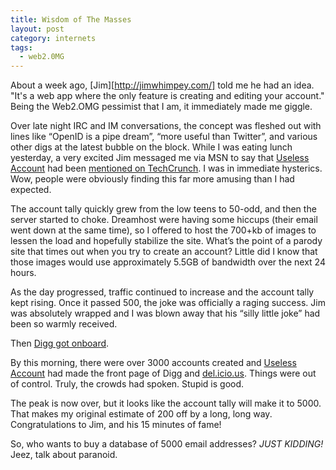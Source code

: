 ```yaml
---
title: Wisdom of The Masses
layout: post
category: internets
tags:
  - web2.0MG
---
```

About a week ago, [Jim][http://jimwhimpey.com/] told me he had an idea. "It's a web app where the only feature is creating and editing your account." Being the Web2.OMG pessimist that I am, it immediately made me giggle.

Over late night IRC and IM conversations, the concept was fleshed out with lines like “OpenID is a pipe dream”, “more useful than Twitter”, and various other digs at the latest bubble on the block. While I was eating lunch yesterday, a very excited Jim messaged me via MSN to say that [Useless Account][1] had been [mentioned on TechCrunch][2]. I was in immediate hysterics. Wow, people were obviously finding this far more amusing than I had expected.

The account tally quickly grew from the low teens to 50-odd, and then the server started to choke. Dreamhost were having some hiccups (their email went down at the same time), so I offered to host the 700+kb of images to lessen the load and hopefully stabilize the site. What’s the point of a parody site that times out when you try to create an account? Little did I know that those images would use approximately 5.5GB of bandwidth over the next 24 hours.

As the day progressed, traffic continued to increase and the account tally kept rising. Once it passed 500, the joke was officially a raging success. Jim was absolutely wrapped and I was blown away that his “silly little joke” had been so warmly received.

Then [Digg got onboard][3].

By this morning, there were over 3000 accounts created and [Useless Account][1] had made the front page of Digg and [del.icio.us][4]. Things were out of control. Truly, the crowds had spoken. Stupid is good.

The peak is now over, but it looks like the account tally will make it to 5000. That makes my original estimate of 200 off by a long, long way. Congratulations to Jim, and his 15 minutes of fame!

So, who wants to buy a database of 5000 email addresses? *JUST KIDDING!* Jeez, talk about paranoid.

 [1]: http://uselessaccount.com/
 [2]: http://www.techcrunch.com/2007/02/05/brilliant-new-startup-useless-account/
 [3]: http://digg.com/gadgets/New_Startup_Useless_Account
 [4]: http://del.icio.us/url/0dfecfcd14210fa696c226ea51bae335
